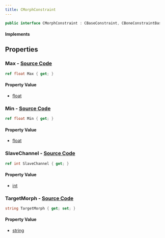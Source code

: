 ```yaml
---
title: CMorphConstraint
---
```


```csharp
public interface CMorphConstraint : CBaseConstraint, CBoneConstraintBase, ISchemaClass<CBoneConstraintBase>, ISchemaClass<CBaseConstraint>, ISchemaClass<CMorphConstraint>, ISchemaField, ISchemaClass, INativeHandle
```

#### Implements

## Properties

### **Max** - [Source Code](https://github.com/swiftly-solution/swiftlys2/blob/main/managed/src/SwiftlyS2.Generated/Schemas/Interfaces/CMorphConstraint.cs#L22)

```csharp
ref float Max { get; }
```

#### Property Value

- [float](https://learn.microsoft.com/dotnet/api/system.single)

### **Min** - [Source Code](https://github.com/swiftly-solution/swiftlys2/blob/main/managed/src/SwiftlyS2.Generated/Schemas/Interfaces/CMorphConstraint.cs#L20)

```csharp
ref float Min { get; }
```

#### Property Value

- [float](https://learn.microsoft.com/dotnet/api/system.single)

### **SlaveChannel** - [Source Code](https://github.com/swiftly-solution/swiftlys2/blob/main/managed/src/SwiftlyS2.Generated/Schemas/Interfaces/CMorphConstraint.cs#L18)

```csharp
ref int SlaveChannel { get; }
```

#### Property Value

- [int](https://learn.microsoft.com/dotnet/api/system.int32)

### **TargetMorph** - [Source Code](https://github.com/swiftly-solution/swiftlys2/blob/main/managed/src/SwiftlyS2.Generated/Schemas/Interfaces/CMorphConstraint.cs#L16)

```csharp
string TargetMorph { get; set; }
```

#### Property Value

- [string](https://learn.microsoft.com/dotnet/api/system.string)

